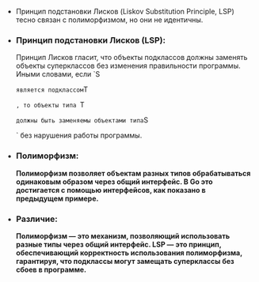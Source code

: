 - Принцип подстановки Лисков (Liskov Substitution Principle, LSP) тесно связан с полиморфизмом, но они не идентичны.
- ### Принцип подстановки Лисков (LSP):
  
  Принцип Лисков гласит, что объекты подклассов должны заменять объекты суперклассов без изменения правильности программы. Иными словами, если `S
  
  ` является подклассом `T
  
  `, то объекты типа `T
  
  ` должны быть заменяемы объектами типа `S
  
  ` без нарушения работы программы.
- ### Полиморфизм:
  
  **Полиморфизм позволяет объектам разных типов обрабатываться одинаковым образом через общий интерфейс. В Go это достигается с помощью интерфейсов, как показано в предыдущем примере.**
- ### Различие:
  
  **Полиморфизм — это механизм, позволяющий использовать разные типы через общий интерфейс. LSP — это принцип, обеспечивающий корректность использования полиморфизма, гарантируя, что подклассы могут замещать суперклассы без сбоев в программе.**